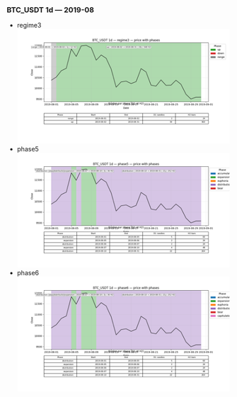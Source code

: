 ### BTC_USDT 1d — 2019-08

- regime3
![BTC_USDT_1d_regime3_2019-08_phase_price.png](outputs/fourier/phase_monthly/BTC_USDT/1d/2019/2019-08/BTC_USDT_1d_regime3_2019-08_phase_price.png)
- phase5
![BTC_USDT_1d_phase5_2019-08_phase_price.png](outputs/fourier/phase_monthly/BTC_USDT/1d/2019/2019-08/BTC_USDT_1d_phase5_2019-08_phase_price.png)
- phase6
![BTC_USDT_1d_phase6_2019-08_phase_price.png](outputs/fourier/phase_monthly/BTC_USDT/1d/2019/2019-08/BTC_USDT_1d_phase6_2019-08_phase_price.png)